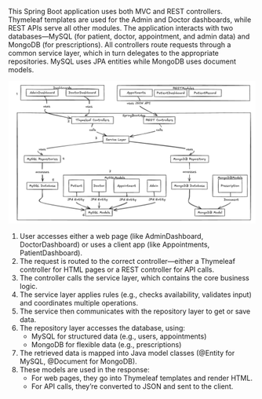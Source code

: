 This Spring Boot application uses both MVC and REST controllers. Thymeleaf templates are used for the Admin and Doctor dashboards, while REST APIs serve all other modules. The application interacts with two databases—MySQL (for patient, doctor, appointment, and admin data) and MongoDB (for prescriptions). All controllers route requests through a common service layer, which in turn delegates to the appropriate repositories. MySQL uses JPA entities while MongoDB uses document models.

<img src="architecture-diagram.png" width="900"/>

1. User accesses either a web page (like AdminDashboard, DoctorDashboard) or uses a client app (like Appointments, PatientDashboard).
2. The request is routed to the correct controller—either a Thymeleaf controller for HTML pages or a REST controller for API calls.
3. The controller calls the service layer, which contains the core business logic.
4. The service layer applies rules (e.g., checks availability, validates input) and coordinates multiple operations.
5. The service then communicates with the repository layer to get or save data.
6. The repository layer accesses the database, using:
   - MySQL for structured data (e.g., users, appointments)
   - MongoDB for flexible data (e.g., prescriptions)
7. The retrieved data is mapped into Java model classes (@Entity for MySQL, @Document for MongoDB).
8. These models are used in the response:
   - For web pages, they go into Thymeleaf templates and render HTML.
   - For API calls, they’re converted to JSON and sent to the client.
